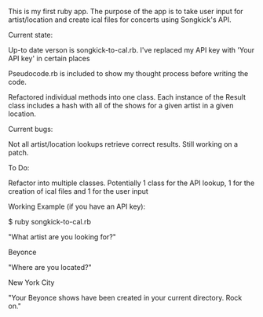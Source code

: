 This is my first ruby app. The purpose of the app is to take user input for artist/location and create ical files for concerts using Songkick's API. 

Current state:

Up-to date verson is songkick-to-cal.rb. I've replaced my API key with 'Your API key' in certain places

Pseudocode.rb is included to show my thought process before writing the code.

Refactored individual methods into one class. Each instance of the Result class includes a hash with all of the shows for a given artist in a given location. 

Current bugs:

Not all artist/location lookups retrieve correct results. Still working on a patch. 

To Do:

Refactor into multiple classes. Potentially 1 class for the API lookup, 1 for the creation of ical files and 1 for the user input

Working Example (if you have an API key):

$ ruby songkick-to-cal.rb

"What artist are you looking for?"

Beyonce

"Where are you located?"

New York City

"Your Beyonce shows have been created in your current directory. Rock on."